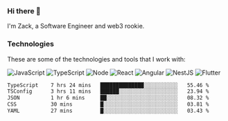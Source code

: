 ### Hi there 👋
I'm Zack, a Software Engineer and web3 rookie.

### Technologies
These are some of the technologies and tools that I work with:

![JavaScript](https://img.shields.io/badge/JavaScript-323330.svg?logo=javascript&logoColor=F7DF1E) 
![TypeScript](https://img.shields.io/badge/TypeScript-007ACC.svg?logo=typescript&logoColor=white) 
![Node](https://img.shields.io/badge/Node.js-43853D.svg?logo=node.js&logoColor=white)
![React](https://img.shields.io/badge/React-20232a.svg?logo=react&logoColor=61DAFB) 
![Angular](https://img.shields.io/badge/Angular-E23237.svg?logo=angularjs&logoColor=white)
![NestJS](https://img.shields.io/badge/NestJS-E0234E?logo=nestjs&logoColor=white)
![Flutter](https://img.shields.io/badge/Flutter-02569B.svg?logo=flutter&logoColor=white)

<!--START_SECTION:waka-->

```txt
TypeScript    7 hrs 24 mins   ██████████████░░░░░░░░░░░   55.46 %
TSConfig      3 hrs 11 mins   ██████░░░░░░░░░░░░░░░░░░░   23.94 %
JSON          1 hr 6 mins     ██░░░░░░░░░░░░░░░░░░░░░░░   08.32 %
CSS           30 mins         █░░░░░░░░░░░░░░░░░░░░░░░░   03.81 %
YAML          27 mins         █░░░░░░░░░░░░░░░░░░░░░░░░   03.43 %
```

<!--END_SECTION:waka-->
